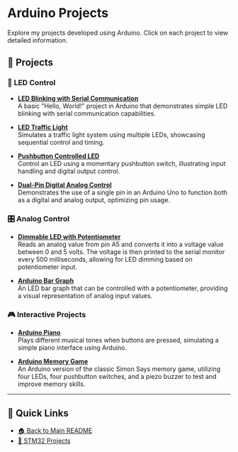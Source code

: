 # Arduino Projects

Explore my projects developed using Arduino. Click on each project to view detailed information.

## 📌 Projects

### 🔴 **LED Control**

- [**LED Blinking with Serial Communication**](https://github.com/Amid68/LED-Blinking-with-Serial-Communication)  
  A basic "Hello, World!" project in Arduino that demonstrates simple LED blinking with serial communication capabilities.

- [**LED Traffic Light**](https://github.com/Amid68/LED-Traffic-Light)  
  Simulates a traffic light system using multiple LEDs, showcasing sequential control and timing.

- [**Pushbutton Controlled LED**](https://github.com/Amid68/Pushbutton-Controlled-LED)  
  Control an LED using a momentary pushbutton switch, illustrating input handling and digital output control.

- [**Dual-Pin Digital Analog Control**](https://github.com/Amid68/Dual-Pin-Digital-Analog-Control)  
  Demonstrates the use of a single pin in an Arduino Uno to function both as a digital and analog output, optimizing pin usage.

### 🎛️ **Analog Control**

- [**Dimmable LED with Potentiometer**](https://github.com/Amid68/Dimmable-LED-with-Potentiometer)  
  Reads an analog value from pin A5 and converts it into a voltage value between 0 and 5 volts. The voltage is then printed to the serial monitor every 500 milliseconds, allowing for LED dimming based on potentiometer input.

- [**Arduino Bar Graph**](https://github.com/Amid68/arduino-bar-graph)  
  An LED bar graph that can be controlled with a potentiometer, providing a visual representation of analog input values.

### 🎮 **Interactive Projects**

- [**Arduino Piano**](https://github.com/Amid68/arduino-piano)  
  Plays different musical tones when buttons are pressed, simulating a simple piano interface using Arduino.

- [**Arduino Memory Game**](https://github.com/Amid68/arduino-memory-game)  
  An Arduino version of the classic Simon Says memory game, utilizing four LEDs, four pushbutton switches, and a piezo buzzer to test and improve memory skills.

---

## 🔗 Quick Links

- [🏠 Back to Main README](https://github.com/Amid68/Amid68/blob/main/README.md)
- [📁 STM32 Projects](https://github.com/Amid68/STM32/blob/main/README.md)
